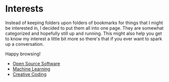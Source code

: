 # Interests
Instead of keeping folders upon folders of bookmarks for things that I might be interested in, I decided to put them all into one page. They are somewhat categorized and hopefully still up and running. This might also help you get to know my interest a little bit more so there's that if you ever want to spark up a conversation. 

Happy browsing!



- [Open Source Software](https://opensource.com)
- [Machine Learning](https://en.wikipedia.org/wiki/Machine_learning)
- [Creative Coding](https://thecodingtrain.com/)
